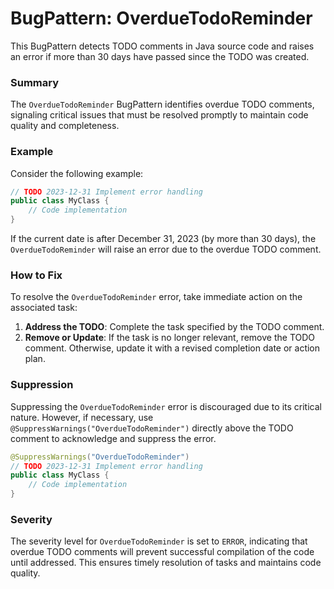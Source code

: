 # BugPattern: OverdueTodoReminder

This BugPattern detects TODO comments in Java source code and raises an error if more than 30 days have passed since the TODO was created.

### Summary

The `OverdueTodoReminder` BugPattern identifies overdue TODO comments, signaling critical issues that must be resolved promptly to maintain code quality and completeness.

### Example

Consider the following example:

```java
// TODO 2023-12-31 Implement error handling
public class MyClass {
    // Code implementation
}
```

If the current date is after December 31, 2023 (by more than 30 days), the `OverdueTodoReminder` will raise an error due to the overdue TODO comment.

### How to Fix

To resolve the `OverdueTodoReminder` error, take immediate action on the associated task:

1. **Address the TODO**: Complete the task specified by the TODO comment.
2. **Remove or Update**: If the task is no longer relevant, remove the TODO comment. Otherwise, update it with a revised completion date or action plan.

### Suppression

Suppressing the `OverdueTodoReminder` error is discouraged due to its critical nature. However, if necessary, use `@SuppressWarnings("OverdueTodoReminder")` directly above the TODO comment to acknowledge and suppress the error.

```java
@SuppressWarnings("OverdueTodoReminder")
// TODO 2023-12-31 Implement error handling
public class MyClass {
    // Code implementation
}
```

### Severity

The severity level for `OverdueTodoReminder` is set to `ERROR`, indicating that overdue TODO comments will prevent successful compilation of the code until addressed. This ensures timely resolution of tasks and maintains code quality.